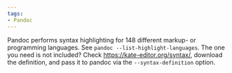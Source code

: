 ```yaml
---
tags:
- Pandoc
---
```


Pandoc performs syntax highlighting for 148 different markup- or
programming languages. See `pandoc --list-highlight-languages`. The one
you need is not included? Check https://kate-editor.org/syntax/,
download the definition, and pass it to pandoc via the
`--syntax-definition` option.
